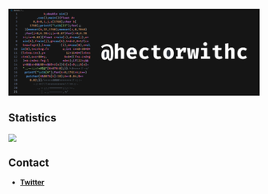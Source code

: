 ![@hectorwithc](donut-code.png)

<div align="left">
  <h2>Statistics</h2>
  <img align="center" src="https://github-readme-stats.vercel.app/api?username=hectorwithc&show_icons=true&theme=dark">
</div>

<h2>Contact</h2>

- **[Twitter](https://twitter.com/hectorwithc)**
